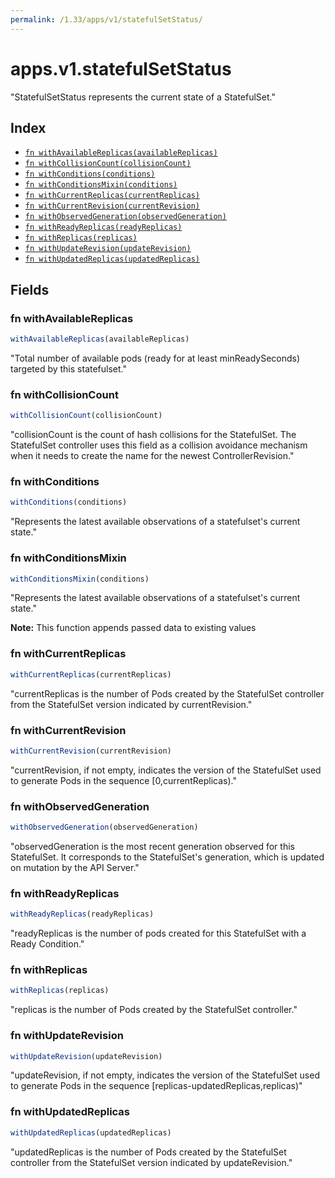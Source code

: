 ```yaml
---
permalink: /1.33/apps/v1/statefulSetStatus/
---
```


# apps.v1.statefulSetStatus

"StatefulSetStatus represents the current state of a StatefulSet."

## Index

* [`fn withAvailableReplicas(availableReplicas)`](#fn-withavailablereplicas)
* [`fn withCollisionCount(collisionCount)`](#fn-withcollisioncount)
* [`fn withConditions(conditions)`](#fn-withconditions)
* [`fn withConditionsMixin(conditions)`](#fn-withconditionsmixin)
* [`fn withCurrentReplicas(currentReplicas)`](#fn-withcurrentreplicas)
* [`fn withCurrentRevision(currentRevision)`](#fn-withcurrentrevision)
* [`fn withObservedGeneration(observedGeneration)`](#fn-withobservedgeneration)
* [`fn withReadyReplicas(readyReplicas)`](#fn-withreadyreplicas)
* [`fn withReplicas(replicas)`](#fn-withreplicas)
* [`fn withUpdateRevision(updateRevision)`](#fn-withupdaterevision)
* [`fn withUpdatedReplicas(updatedReplicas)`](#fn-withupdatedreplicas)

## Fields

### fn withAvailableReplicas

```ts
withAvailableReplicas(availableReplicas)
```

"Total number of available pods (ready for at least minReadySeconds) targeted by this statefulset."

### fn withCollisionCount

```ts
withCollisionCount(collisionCount)
```

"collisionCount is the count of hash collisions for the StatefulSet. The StatefulSet controller uses this field as a collision avoidance mechanism when it needs to create the name for the newest ControllerRevision."

### fn withConditions

```ts
withConditions(conditions)
```

"Represents the latest available observations of a statefulset's current state."

### fn withConditionsMixin

```ts
withConditionsMixin(conditions)
```

"Represents the latest available observations of a statefulset's current state."

**Note:** This function appends passed data to existing values

### fn withCurrentReplicas

```ts
withCurrentReplicas(currentReplicas)
```

"currentReplicas is the number of Pods created by the StatefulSet controller from the StatefulSet version indicated by currentRevision."

### fn withCurrentRevision

```ts
withCurrentRevision(currentRevision)
```

"currentRevision, if not empty, indicates the version of the StatefulSet used to generate Pods in the sequence [0,currentReplicas)."

### fn withObservedGeneration

```ts
withObservedGeneration(observedGeneration)
```

"observedGeneration is the most recent generation observed for this StatefulSet. It corresponds to the StatefulSet's generation, which is updated on mutation by the API Server."

### fn withReadyReplicas

```ts
withReadyReplicas(readyReplicas)
```

"readyReplicas is the number of pods created for this StatefulSet with a Ready Condition."

### fn withReplicas

```ts
withReplicas(replicas)
```

"replicas is the number of Pods created by the StatefulSet controller."

### fn withUpdateRevision

```ts
withUpdateRevision(updateRevision)
```

"updateRevision, if not empty, indicates the version of the StatefulSet used to generate Pods in the sequence [replicas-updatedReplicas,replicas)"

### fn withUpdatedReplicas

```ts
withUpdatedReplicas(updatedReplicas)
```

"updatedReplicas is the number of Pods created by the StatefulSet controller from the StatefulSet version indicated by updateRevision."